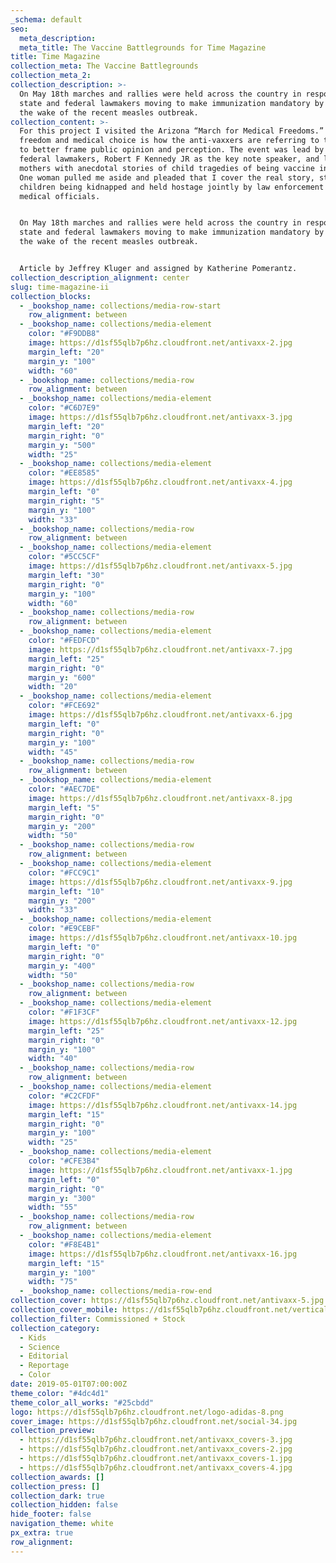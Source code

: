 ```yaml
---
_schema: default
seo:
  meta_description:
  meta_title: The Vaccine Battlegrounds for Time Magazine
title: Time Magazine
collection_meta: The Vaccine Battlegrounds
collection_meta_2:
collection_description: >-
  On May 18th marches and rallies were held across the country in response to
  state and federal lawmakers moving to make immunization mandatory by law in
  the wake of the recent measles outbreak.
collection_content: >-
  For this project I visited the Arizona “March for Medical Freedoms.” Medical
  freedom and medical choice is how the anti-vaxxers are referring to themselves
  to better frame public opinion and perception. The event was lead by state and
  federal lawmakers, Robert F Kennedy JR as the key note speaker, and local
  mothers with anecdotal stories of child tragedies of being vaccine injured.
  One woman pulled me aside and pleaded that I cover the real story, stories of
  children being kidnapped and held hostage jointly by law enforcement and
  medical officials.


  On May 18th marches and rallies were held across the country in response to
  state and federal lawmakers moving to make immunization mandatory by law in
  the wake of the recent measles outbreak.


  Article by Jeffrey Kluger and assigned by Katherine Pomerantz.
collection_description_alignment: center
slug: time-magazine-ii
collection_blocks:
  - _bookshop_name: collections/media-row-start
    row_alignment: between
  - _bookshop_name: collections/media-element
    color: "#F9DDB8"
    image: https://d1sf55qlb7p6hz.cloudfront.net/antivaxx-2.jpg
    margin_left: "20"
    margin_y: "100"
    width: "60"
  - _bookshop_name: collections/media-row
    row_alignment: between
  - _bookshop_name: collections/media-element
    color: "#C6D7E9"
    image: https://d1sf55qlb7p6hz.cloudfront.net/antivaxx-3.jpg
    margin_left: "20"
    margin_right: "0"
    margin_y: "500"
    width: "25"
  - _bookshop_name: collections/media-element
    color: "#EE8585"
    image: https://d1sf55qlb7p6hz.cloudfront.net/antivaxx-4.jpg
    margin_left: "0"
    margin_right: "5"
    margin_y: "100"
    width: "33"
  - _bookshop_name: collections/media-row
    row_alignment: between
  - _bookshop_name: collections/media-element
    color: "#5CC5CF"
    image: https://d1sf55qlb7p6hz.cloudfront.net/antivaxx-5.jpg
    margin_left: "30"
    margin_right: "0"
    margin_y: "100"
    width: "60"
  - _bookshop_name: collections/media-row
    row_alignment: between
  - _bookshop_name: collections/media-element
    color: "#FEDFCD"
    image: https://d1sf55qlb7p6hz.cloudfront.net/antivaxx-7.jpg
    margin_left: "25"
    margin_right: "0"
    margin_y: "600"
    width: "20"
  - _bookshop_name: collections/media-element
    color: "#FCE692"
    image: https://d1sf55qlb7p6hz.cloudfront.net/antivaxx-6.jpg
    margin_left: "0"
    margin_right: "0"
    margin_y: "100"
    width: "45"
  - _bookshop_name: collections/media-row
    row_alignment: between
  - _bookshop_name: collections/media-element
    color: "#AEC7DE"
    image: https://d1sf55qlb7p6hz.cloudfront.net/antivaxx-8.jpg
    margin_left: "5"
    margin_right: "0"
    margin_y: "200"
    width: "50"
  - _bookshop_name: collections/media-row
    row_alignment: between
  - _bookshop_name: collections/media-element
    color: "#FCC9C1"
    image: https://d1sf55qlb7p6hz.cloudfront.net/antivaxx-9.jpg
    margin_left: "10"
    margin_y: "200"
    width: "33"
  - _bookshop_name: collections/media-element
    color: "#E9CEBF"
    image: https://d1sf55qlb7p6hz.cloudfront.net/antivaxx-10.jpg
    margin_left: "0"
    margin_right: "0"
    margin_y: "400"
    width: "50"
  - _bookshop_name: collections/media-row
    row_alignment: between
  - _bookshop_name: collections/media-element
    color: "#F1F3CF"
    image: https://d1sf55qlb7p6hz.cloudfront.net/antivaxx-12.jpg
    margin_left: "25"
    margin_right: "0"
    margin_y: "100"
    width: "40"
  - _bookshop_name: collections/media-row
    row_alignment: between
  - _bookshop_name: collections/media-element
    color: "#C2CFDF"
    image: https://d1sf55qlb7p6hz.cloudfront.net/antivaxx-14.jpg
    margin_left: "15"
    margin_right: "0"
    margin_y: "100"
    width: "25"
  - _bookshop_name: collections/media-element
    color: "#CFE3B4"
    image: https://d1sf55qlb7p6hz.cloudfront.net/antivaxx-1.jpg
    margin_left: "0"
    margin_right: "0"
    margin_y: "300"
    width: "55"
  - _bookshop_name: collections/media-row
    row_alignment: between
  - _bookshop_name: collections/media-element
    color: "#F8E4B1"
    image: https://d1sf55qlb7p6hz.cloudfront.net/antivaxx-16.jpg
    margin_left: "15"
    margin_y: "100"
    width: "75"
  - _bookshop_name: collections/media-row-end
collection_cover: https://d1sf55qlb7p6hz.cloudfront.net/antivaxx-5.jpg
collection_cover_mobile: https://d1sf55qlb7p6hz.cloudfront.net/verticalcovers-23.jpg
collection_filter: Commissioned + Stock
collection_category:
  - Kids
  - Science
  - Editorial
  - Reportage
  - Color
date: 2019-05-01T07:00:00Z
theme_color: "#4dc4d1"
theme_color_all_works: "#25cbdd"
logo: https://d1sf55qlb7p6hz.cloudfront.net/logo-adidas-8.png
cover_image: https://d1sf55qlb7p6hz.cloudfront.net/social-34.jpg
collection_preview:
  - https://d1sf55qlb7p6hz.cloudfront.net/antivaxx_covers-3.jpg
  - https://d1sf55qlb7p6hz.cloudfront.net/antivaxx_covers-2.jpg
  - https://d1sf55qlb7p6hz.cloudfront.net/antivaxx_covers-1.jpg
  - https://d1sf55qlb7p6hz.cloudfront.net/antivaxx_covers-4.jpg
collection_awards: []
collection_press: []
collection_dark: true
collection_hidden: false
hide_footer: false
navigation_theme: white
px_extra: true
row_alignment:
---
```


